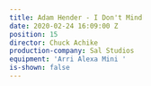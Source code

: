 ```yaml
---
title: Adam Hender - I Don't Mind
date: 2020-02-24 16:09:00 Z
position: 15
director: Chuck Achike
production-company: Sal Studios
equipment: 'Arri Alexa Mini '
is-shown: false
---
```


